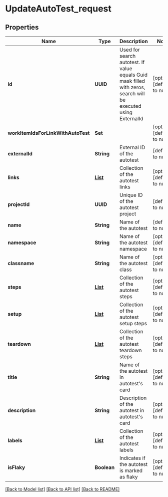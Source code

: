 # UpdateAutoTest_request
## Properties

| Name | Type | Description | Notes |
|------------ | ------------- | ------------- | -------------|
| **id** | **UUID** | Used for search autotest. If value equals Guid mask filled with zeros, search will be executed using ExternalId | [optional] [default to null] |
| **workItemIdsForLinkWithAutoTest** | **Set** |  | [optional] [default to null] |
| **externalId** | **String** | External ID of the autotest | [default to null] |
| **links** | [**List**](LinkPutModel.md) | Collection of the autotest links | [optional] [default to null] |
| **projectId** | **UUID** | Unique ID of the autotest project | [default to null] |
| **name** | **String** | Name of the autotest | [default to null] |
| **namespace** | **String** | Name of the autotest namespace | [optional] [default to null] |
| **classname** | **String** | Name of the autotest class | [optional] [default to null] |
| **steps** | [**List**](AutoTestStepModel.md) | Collection of the autotest steps | [optional] [default to null] |
| **setup** | [**List**](AutoTestStepModel.md) | Collection of the autotest setup steps | [optional] [default to null] |
| **teardown** | [**List**](AutoTestStepModel.md) | Collection of the autotest teardown steps | [optional] [default to null] |
| **title** | **String** | Name of the autotest in autotest&#39;s card | [optional] [default to null] |
| **description** | **String** | Description of the autotest in autotest&#39;s card | [optional] [default to null] |
| **labels** | [**List**](LabelPostModel.md) | Collection of the autotest labels | [optional] [default to null] |
| **isFlaky** | **Boolean** | Indicates if the autotest is marked as flaky | [optional] [default to null] |

[[Back to Model list]](../README.md#documentation-for-models) [[Back to API list]](../README.md#documentation-for-api-endpoints) [[Back to README]](../README.md)

